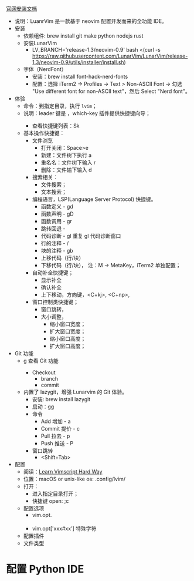 [官网安装文档](https://www.lunarvim.org/docs/installation)

- 说明：LuanrVim 是一款基于 neovim 配置开发而来的全功能 IDE。
- 安装
  - 依赖组件: brew install git make python nodejs rust
  - 安装LunarVim
    - LV_BRANCH='release-1.3/neovim-0.9' bash <(curl -s https://raw.githubusercontent.com/LunarVim/LunarVim/release-1.3/neovim-0.9/utils/installer/install.sh)
  - 字体（NerdFont）
    - 安装：brew install font-hack-nerd-fonts
    - 配置：选择 iTerm2 -> Profiles -> Text > Non-ASCII Font ->  勾选 "Use different font for non-ASCII text"，然后 Select "Nerd font"。
- 体验
  - 命令：到指定目录，执行 `lvim`；
  - 说明：leader 键是 <space>，which-key 插件提供快捷键向导；
    - 查看快捷键列表：<Space>Sk
  - 基本操作快捷键：
    - 文件浏览
      - 打开关闭：Space>e
      - 新建：文件树下执行 a
      - 重名名：文件树下输入 r
      - 删除：文件输下输入 d
    - 搜索相关：
      - 文件搜索；
      - 文本搜索；
    - 编程语言，LSP(Language Server Protocol) 快捷键。
      - 函数定义 - gd
      - 函数声明 - gD
      - 函数调用 - gr
      - 跳转回退 - <C-o>
      - 代码诊断 - gl 重复 gl 代码诊断窗口
      - 行的注释 - <Space>/
      - 块的注释 - gb
      - 上移代码（行/块）<M-k> 
      - 下移代码（行/块）<M-j>， 注：M -> MetaKey，iTerm2 单独配置；
    - 自动补全快捷键；
      - 显示补全 <C-space>
      - 确认补全 <CR> <C-y>
      - 上下移动，方向键，<C+kj>, <C+np>, <Tab>
    - 窗口控制类快捷键；
      - 窗口跳转，<C-hjkl>
      - 大小调整，
        - <A-Left> 缩小窗口宽度；
        - <A-Right> 扩大窗口宽度；
        - <A-Up> 缩小窗口高度；
        - <A-Right> 扩大窗口高度；
- Git 功能
  - <Space>g 查看 Git 功能
    - Checkout
      - branch
      - commit
  - 内置了 lazygit，增强 Lunarvim 的 Git 体验。
    - 安装: brew install lazygit
    - 启动：<Space>gg
    - 命令
      - Add 增加 - a
      - Commit 提价 - c
      - Pull 拉去 - p
      - Push 推送 - P
    - 窗口跳转
      - <Tab> <Shift+Tab>
- 配置
  - 阅读：[Learn Vimscript Hard Way](https://learnvimscriptthehardway.stevelosh.com/)
  - 位置：macOS or unix-like os: .config/lvim/
  - 打开：
    - 进入指定目录打开；
    - 快捷键 open: <Space>;c
  - 配置选项
    - vim.opt.<option>
    - vim.opt['xxx#xx'] 特殊字符
  - 配置插件
  - 文件类型

# 配置 Python IDE



